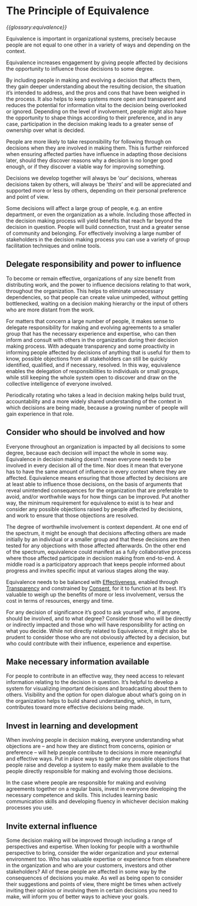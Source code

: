 # The Principle of Equivalence

_{{glossary:equivalence}}_

Equivalence is important in organizational systems, precisely because people are not equal to one other in a variety of ways and depending on the context. 

Equivalence increases engagement by giving people affected by decisions the opportunity to influence those decisions to some degree. 

By including people in making and evolving a decision that affects them, they gain deeper understanding about the resulting decision, the situation it’s intended to address, and the pros and cons that have been weighed in the process. It also helps to keep systems more open and transparent and reduces the potential for information vital to the decision being overlooked or ignored. Depending on the level of involvement, people might also have the opportunity to shape things according to their preference, and in any case, participation in the decision making leads to a greater sense of ownership over what is decided. 

People are more likely to take responsibility for following through on decisions when they are involved in making them. This is further reinforced when ensuring affected parties have influence in adapting those decisions later, should they discover reasons why a decision is no longer good enough, or if they discover a viable way for improving something.  

Decisions we develop together will always be ‘_our_’ decisions, whereas decisions taken by others, will always be ‘_theirs_’ and will be appreciated and supported more or less by others, depending on their personal preference and point of view.

Some decisions will affect a large group of people, e.g. an entire department, or even the  organization as a whole. Including those affected in the decision making process will yield benefits that reach far beyond the decision in question. People will build connection, trust and a greater sense of community and belonging. For effectively involving a large number of stakeholders in the decision making process you can use a variety of group facilitation techniques and online tools. 

## Delegate responsibility and power to influence

To become or remain effective, organizations of any size benefit from distributing work, and the power to influence decisions relating to that work, throughout the organization. This helps to eliminate unnecessary dependencies, so that people can create value unimpeded, without getting bottlenecked, waiting on a decision making hierarchy or the input of others who are more distant from the work. 

For matters that concern a large number of people, it makes sense to delegate responsibility for making and evolving agreements to a smaller group that has the necessary experience and expertise, who can then inform and consult with others in the organization during their decision making process. With adequate transparency and some proactivity in informing people affected by decisions of anything that is useful for them to know, possible objections from all stakeholders can still be quickly identified, qualified, and if necessary, resolved. In this way, equivalence enables the delegation of responsibilities to individuals or small groups, while still keeping the whole system open to discover and draw on the collective intelligence of everyone involved.

Periodically rotating who takes a lead in decision making helps build trust, accountability and a more widely shared understanding of the context in which decisions are being made, because a growing number of people will gain experience in that role.

## Consider who should be involved and how

Everyone throughout an organization is impacted by all decisions to some degree, because each decision will impact the whole in some way. Equivalence in decision making doesn’t mean everyone needs to be involved in every decision all of the time. Nor does it mean that everyone has to have the same amount of influence in every context where they are affected. Equivalence means ensuring that those affected by decisions are at least able to influence those decisions, on the basis of arguments that reveal unintended consequences for the organization that are preferable to avoid, and/or worthwhile ways for how things can be improved. Put another way, the minimum requirement for equivalence to exist is to hear and consider any possible objections raised by people affected by decisions, and work to ensure that those objections are resolved.

The degree of worthwhile involvement is context dependent. At one end of the spectrum, it might be enough that decisions affecting others are made initially by an individual or a smaller group and that these decisions are then tested for any objections with those affected afterwards. On the other end of the spectrum, equivalence could manifest as a fully collaborative process where those affected participate in decision making from end-to-end. A middle road is a participatory approach that keeps people informed about progress and invites specific input at various stages along the way.

Equivalence needs to be balanced with [Effectiveness](section:principle-effectiveness), enabled through [Transparency](section:principle-transparency) and constrained by [Consent](section:principle-consent), for it to function at its best. It’s valuable to weigh up the benefits of more or less involvement, versus the cost in terms of resources, energy and time. 

For any decision of significance it’s good to ask yourself who, if anyone, should be involved, and to what degree? Consider those who will be directly or indirectly impacted and those who will have responsibility for acting on what you decide. While not directly related to Equivalence, it might also be prudent to consider those who are not obviously affected by a decision, but who could contribute with their influence, experience and expertise.

## Make necessary information available

For people to contribute in an effective way, they need access to relevant information relating to the decision in question. It’s helpful to develop a system for visualizing important decisions and broadcasting about them to others. Visibility and the option for open dialogue about what’s going on in the organization helps to build shared understanding, which, in turn, contributes toward more effective decisions being made. 

## Invest in learning and development

When involving people in decision making, everyone understanding what objections are – and how they are distinct from concerns, opinion or preference – will help people contribute to decisions in more meaningful and effective ways. Put in place ways to gather any possible objections that people raise and develop a system to easily make them available to the people directly responsible for making and evolving those decisions.

In the case where people are responsible for making and evolving agreements together on a regular basis, invest in everyone developing the necessary competence and skills. This includes learning basic communication skills and developing fluency in whichever decision making processes you use. 

## Invite external influence

Some decision making will be improved through including a range of perspectives and expertise. When looking for people with a worthwhile perspective to bring, consider the wider organization and your external environment too. Who has valuable expertise or experience from elsewhere in the organization and who are your customers, investors and other stakeholders? All of these people are affected in some way by the consequences of decisions you make. As well as being open to consider their suggestions and points of view, there might be times when actively inviting their opinion or involving them in certain decisions you need to make, will inform you of better ways to achieve your goals.





